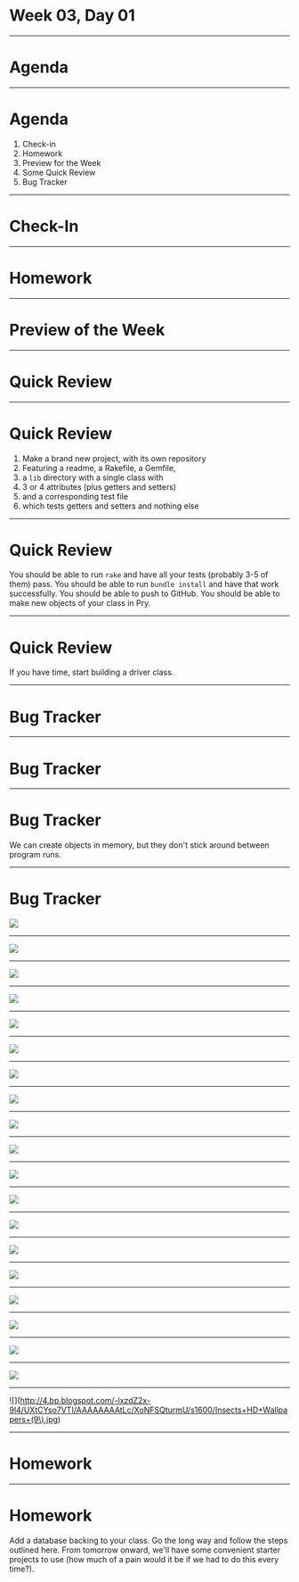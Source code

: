 # Week 03, Day 01

---

# Agenda

---

# Agenda

1. Check-in
2. Homework
3. Preview for the Week
4. Some Quick Review
5. Bug Tracker

---

# Check-In

---

# Homework

---

# Preview of the Week

---

# Quick Review

---

# Quick Review

1. Make a brand new project, with its own repository
2. Featuring a readme, a Rakefile, a Gemfile,
3. a `lib` directory with a single class with
4. 3 or 4 attributes (plus getters and setters)
5. and a corresponding test file
6. which tests getters and setters and nothing else

---

# Quick Review

You should be able to run `rake` and have all your tests (probably 3-5 of them) pass. You should be able to run `bundle install` and have that work successfully. You should be able to push to GitHub. You should be able to make new objects of your class in Pry.

---

# Quick Review

If you have time, start building a driver class.

---

# Bug Tracker

---

# Bug Tracker



---

# Bug Tracker

We can create objects in memory, but they don't stick around between program runs.

---

# Bug Tracker

![](http://animaliaz-life.com/data_images/insect/insect6.jpg)

---
![](http://i2.wp.com/www.cubebreaker.com/wp-content/uploads/2014/03/insects-closeup-03.png)

---

![](http://fyi.uwex.edu/news/files/2014/01/Colorado_potato_beetle_leptinotarsa_decemlineata_insect.jpg)

---

![](http://animaliaz-life.com/data_images/insect/insect4.jpg)

---

![](http://www.pets4homes.co.uk/images/articles/1060/large/10-misconceptions-people-commonly-hold-about-insects-521d0129cd234.jpg)

---

![](https://upload.wikimedia.org/wikipedia/commons/7/78/Danaid_eggfly_Female.jpg)

---

![](http://sweetsoundeffects.com/wp-content/uploads/2012/03/insectsbugs.jpg)

---

![](http://www.capitalotc.com/wp-content/uploads/2014/11/insect-family-tree.jpg)

---

![](http://www.lazerhorse.org/wp-content/uploads/2014/03/Vasiliy-Menshov-macro-insect-photos-3.jpg)

---

![](https://ediblesanmarcos.files.wordpress.com/2010/11/100_1244.jpg)

---

![](http://wallpapershub.xyz/images/wallpaper-insects-wallpaper-x.jpg)

---

![](https://upload.wikimedia.org/wikipedia/commons/thumb/1/1d/European_honey_bee_extracts_nectar.jpg/1280px-European_honey_bee_extracts_nectar.jpg)

---

![](http://www.hdfinewallpapers.com/HDWallpapers/Big/Insects/Colorful_Beetle_Insect_HD_Wallpapers.jpg)

---

![](http://www.wallpaperstunnel.com/wp-content/uploads/2016/03/Download-Insects-HD-Wallpapers.jpg)

---

![](https://62e528761d0685343e1c-f3d1b99a743ffa4142d9d7f1978d9686.ssl.cf2.rackcdn.com/files/107906/wide_article/width1356x668/image-20160112-6986-9rkeeg.jpg)

---

![](http://static.thetechjournal.net/wp-content/uploads/2014/04/Insect-Sleeping.jpg)

---

![](https://drewbmac.files.wordpress.com/2012/07/amazing-macro-insect-photography-by-dusan-beno-photos-043.jpeg)

---

![](http://lostininternet.com/wp-content/uploads/2014/05/insects-macro-photography-donald-jusa.jpg)

---

![](http://www.coolwallpapers.org/photo/54869/Insects_Wallpapers-3.jpg)

---

![](http://4.bp.blogspot.com/-lxzdZ2x-9l4/UXtCYso7VTI/AAAAAAAAtLc/XoNFSQturmU/s1600/Insects+HD+Wallpapers+(9\).jpg)

---

# Homework

---

# Homework

Add a database backing to your class. Go the long way and follow the steps outlined here. From tomorrow onward, we'll have some convenient starter projects to use (how much of a pain would it be if we had to do this every time?).
